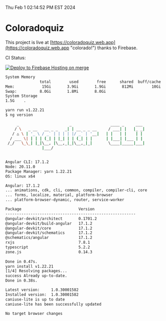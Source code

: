 Thu Feb  1 02:14:52 PM EST 2024

# Coloradoquiz


This project is live at [https://coloradoquiz.web.app](https://coloradoquiz.web.app "colorado!") thanks to Firebase.

CI Status: 

[![Deploy to Firebase Hosting on merge](https://github.com/teamkushal/coloradoquiz/actions/workflows/firebase-hosting-merge.yml/badge.svg)](https://github.com/teamkushal/coloradoquiz/actions/workflows/firebase-hosting-merge.yml)

```bash
System Memory
               total        used        free      shared  buff/cache   available
Mem:            15Gi       3.9Gi       1.9Gi       812Mi        10Gi        11Gi
Swap:          8.0Gi       1.8Mi       8.0Gi
System Storage
1.5G	.
```
```bash
yarn run v1.22.21
$ ng version

     _                      _                 ____ _     ___
    / \   _ __   __ _ _   _| | __ _ _ __     / ___| |   |_ _|
   / △ \ | '_ \ / _` | | | | |/ _` | '__|   | |   | |    | |
  / ___ \| | | | (_| | |_| | | (_| | |      | |___| |___ | |
 /_/   \_\_| |_|\__, |\__,_|_|\__,_|_|       \____|_____|___|
                |___/
    

Angular CLI: 17.1.2
Node: 20.11.0
Package Manager: yarn 1.22.21
OS: linux x64

Angular: 17.1.2
... animations, cdk, cli, common, compiler, compiler-cli, core
... forms, localize, material, platform-browser
... platform-browser-dynamic, router, service-worker

Package                         Version
---------------------------------------------------------
@angular-devkit/architect       0.1701.2
@angular-devkit/build-angular   17.1.2
@angular-devkit/core            17.1.2
@angular-devkit/schematics      17.1.2
@schematics/angular             17.1.2
rxjs                            7.8.1
typescript                      5.2.2
zone.js                         0.14.3
    
Done in 0.47s.
yarn install v1.22.21
[1/4] Resolving packages...
success Already up-to-date.
Done in 0.38s.
```
```bash
Latest version:     1.0.30001582
Installed version:  1.0.30001582
caniuse-lite is up to date
caniuse-lite has been successfully updated

No target browser changes
```
```bash
